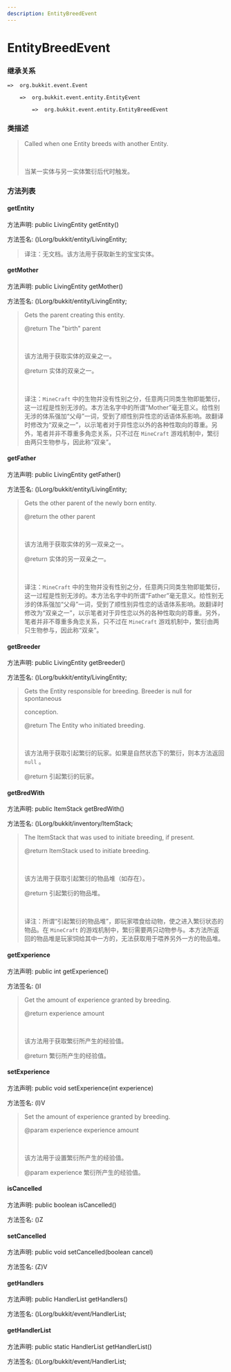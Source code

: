 ```yaml
---
description: EntityBreedEvent
---
```


# EntityBreedEvent

### 继承关系

    =>  org.bukkit.event.Event

        =>  org.bukkit.event.entity.EntityEvent

            =>  org.bukkit.event.entity.EntityBreedEvent

### 类描述

> Called when one Entity breeds with another Entity.
> 
> <br>
> 
> 当某一实体与另一实体繁衍后代时触发。

### 方法列表

#### getEntity

方法声明: public LivingEntity getEntity()

方法签名: ()Lorg/bukkit/entity/LivingEntity;

> 译注：无文档。该方法用于获取新生的宝宝实体。

#### getMother

方法声明: public LivingEntity getMother()

方法签名: ()Lorg/bukkit/entity/LivingEntity;

> Gets the parent creating this entity.
> 
> @return The "birth" parent
> 
> <br>
> 
> 该方法用于获取实体的双亲之一。
> 
> @return 实体的双亲之一。
> 
> <br>
> 
> 译注：`MineCraft` 中的生物并没有性别之分，任意两只同类生物即能繁衍，这一过程是性别无涉的。本方法名字中的所谓“Mother”毫无意义。给性别无涉的体系强加“父母”一词，受到了顺性别异性恋的话语体系影响。故翻译时修改为“双亲之一”，以示笔者对于异性恋以外的各种性取向的尊重。另外，笔者并非不尊重多角恋关系，只不过在 `MineCraft` 游戏机制中，繁衍由两只生物参与，因此称“双亲”。

#### getFather

方法声明: public LivingEntity getFather()

方法签名: ()Lorg/bukkit/entity/LivingEntity;

> Gets the other parent of the newly born entity.
> 
> @return the other parent
> 
> <br>
> 
> 该方法用于获取实体的另一双亲之一。
> 
> @return 实体的另一双亲之一。
> 
> <br>
> 
> 译注：`MineCraft` 中的生物并没有性别之分，任意两只同类生物即能繁衍，这一过程是性别无涉的。本方法名字中的所谓“Father”毫无意义。给性别无涉的体系强加“父母”一词，受到了顺性别异性恋的话语体系影响。故翻译时修改为“双亲之一”，以示笔者对于异性恋以外的各种性取向的尊重。另外，笔者并非不尊重多角恋关系，只不过在 `MineCraft` 游戏机制中，繁衍由两只生物参与，因此称“双亲”。

#### getBreeder

方法声明: public LivingEntity getBreeder()

方法签名: ()Lorg/bukkit/entity/LivingEntity;

> Gets the Entity responsible for breeding. Breeder is null for spontaneous
> 
> conception.
> 
> @return The Entity who initiated breeding.
> 
> <br>
> 
> 该方法用于获取引起繁衍的玩家。如果是自然状态下的繁衍，则本方法返回 `null` 。
> 
> @return 引起繁衍的玩家。

#### getBredWith

方法声明: public ItemStack getBredWith()

方法签名: ()Lorg/bukkit/inventory/ItemStack;

> The ItemStack that was used to initiate breeding, if present.
> 
> @return ItemStack used to initiate breeding.
> 
> <br>
> 
> 该方法用于获取引起繁衍的物品堆（如存在）。
> 
> @return 引起繁衍的物品堆。
> 
> <br>
> 
> 译注：所谓“引起繁衍的物品堆”，即玩家喂食给动物，使之进入繁衍状态的物品。在 `MineCraft` 的游戏机制中，繁衍需要两只动物参与。本方法所返回的物品堆是玩家饲给其中一方的，无法获取用于喂养另外一方的物品堆。

#### getExperience

方法声明: public int getExperience()

方法签名: ()I

> Get the amount of experience granted by breeding.
> 
> @return experience amount
> 
> <br>
> 
> 该方法用于获取繁衍所产生的经验值。
> 
> @return 繁衍所产生的经验值。

#### setExperience

方法声明: public void setExperience(int experience)

方法签名: (I)V

> Set the amount of experience granted by breeding.
> 
> @param experience experience amount
> 
> <br>
> 
> 该方法用于设置繁衍所产生的经验值。
> 
> @param experience 繁衍所产生的经验值。

#### isCancelled

方法声明: public boolean isCancelled()

方法签名: ()Z

#### setCancelled

方法声明: public void setCancelled(boolean cancel)

方法签名: (Z)V

#### getHandlers

方法声明: public HandlerList getHandlers()

方法签名: ()Lorg/bukkit/event/HandlerList;

#### getHandlerList

方法声明: public static HandlerList getHandlerList()

方法签名: ()Lorg/bukkit/event/HandlerList;
